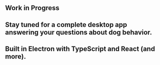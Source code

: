 ## **Work in Progress**

## Stay tuned for a complete desktop app answering your questions about dog behavior. 

## Built in Electron with TypeScript and React (and more).

